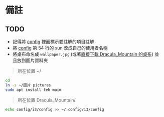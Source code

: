 # 備註

## TODO

* 記得將 [config](config) 裡面標示要註解的項目註解
* 將 [config](config) 第 54 行的 sun 改成自己的使用者名稱
* 將桌布命名成 `wallpaper.jpg` (或著[直接下載 Dracula_Mountain 的桌布](../../wallpaper/wallpaper.jpg)) 並且放到圖片資料夾

> 所在位置 ~/
```bash
cd
ln -s ~/圖片 pictures
sudo apt install feh maim
```

> 所在位置 Dracula_Mountain/
```bash
echo config/i3/config >> ~/.config/i3/config
```

